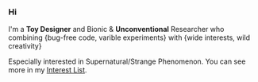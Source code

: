 ### Hi

I'm a **Toy Designer** and Bionic & **Unconventional** Researcher who combining {bug-free code, varible experiments} with {wide interests, wild creativity}

Especially interested in Supernatural/Strange Phenomenon. You can see more in my [Interest List](Interest_List.txt).

